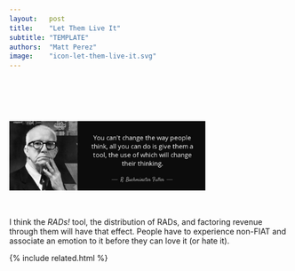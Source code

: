 ```yaml
---
layout:   post
title:    "Let Them Live It"
subtitle: "TEMPLATE"
authors:  "Matt Perez"
image:    "icon-let-them-live-it.svg"
---
```


<div style="display:none;">
 <p>People have to experience non-<span class='_paradigm'>FIAT</span> and associate an emotion to it before they can love it.</p>
</div>

<h1>&nbsp;</h1>
  <div class="_center">
   <img
    src="/assets/img/pic-let-them-live-it.svg"
    width="70%"
    alt="">
  </div>
 <p>&nbsp;</p> 
 <p>I think the <em><span class='_paradigm'>RAD</span>s!</em> tool, the distribution of <span class='_paradigm'>RAD</span>s, and factoring revenue through them will have that effect. People have to experience non-<span class='_paradigm'>FIAT</span> and associate an emotion to it before they can love it (or hate it).</p>

{% include related.html %}